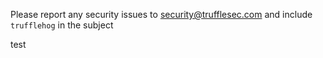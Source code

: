 Please report any security issues to security@trufflesec.com and include `trufflehog` in the subject

test